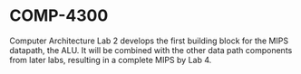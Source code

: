# COMP-4300
Computer Architecture
Lab 2 develops the first building block for the MIPS datapath, the ALU. It will be
combined with the other data path components from later labs, resulting in a
complete MIPS by Lab 4.
